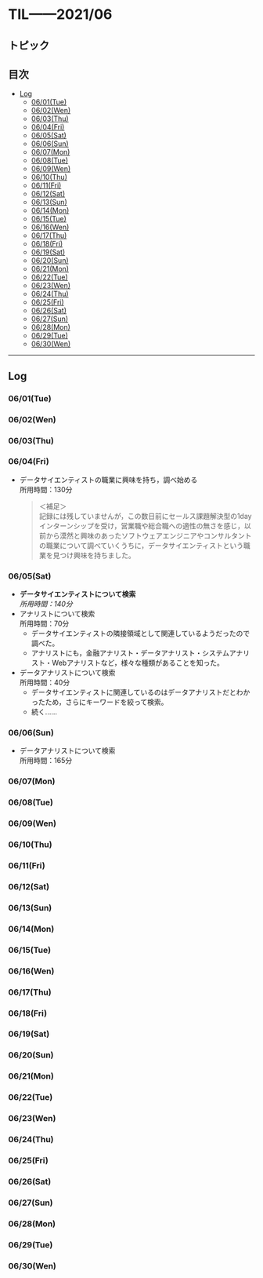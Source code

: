 # TIL——2021/06

<!-- omit in toc -->
## トピック

<!-- omit in toc -->
## 目次

- [Log](#log)
  - [06/01(Tue)](#0601tue)
  - [06/02(Wen)](#0602wen)
  - [06/03(Thu)](#0603thu)
  - [06/04(Fri)](#0604fri)
  - [06/05(Sat)](#0605sat)
  - [06/06(Sun)](#0606sun)
  - [06/07(Mon)](#0607mon)
  - [06/08(Tue)](#0608tue)
  - [06/09(Wen)](#0609wen)
  - [06/10(Thu)](#0610thu)
  - [06/11(Fri)](#0611fri)
  - [06/12(Sat)](#0612sat)
  - [06/13(Sun)](#0613sun)
  - [06/14(Mon)](#0614mon)
  - [06/15(Tue)](#0615tue)
  - [06/16(Wen)](#0616wen)
  - [06/17(Thu)](#0617thu)
  - [06/18(Fri)](#0618fri)
  - [06/19(Sat)](#0619sat)
  - [06/20(Sun)](#0620sun)
  - [06/21(Mon)](#0621mon)
  - [06/22(Tue)](#0622tue)
  - [06/23(Wen)](#0623wen)
  - [06/24(Thu)](#0624thu)
  - [06/25(Fri)](#0625fri)
  - [06/26(Sat)](#0626sat)
  - [06/27(Sun)](#0627sun)
  - [06/28(Mon)](#0628mon)
  - [06/29(Tue)](#0629tue)
  - [06/30(Wen)](#0630wen)

---

## Log

### 06/01(Tue)

### 06/02(Wen)

### 06/03(Thu)

### 06/04(Fri)

- データサイエンティストの職業に興味を持ち，調べ始める  
    所用時間：130分
    >＜補足＞  
    記録には残していませんが，この数日前にセールス課題解決型の1dayインターンシップを受け，営業職や総合職への適性の無さを感じ，以前から漠然と興味のあったソフトウェアエンジニアやコンサルタントの職業について調べていくうちに，データサイエンティストという職業を見つけ興味を持ちました。

### 06/05(Sat)

- **データサイエンティストについて検索**  
    *所用時間：140分*
- アナリストについて検索  
    所用時間：70分
  - データサイエンティストの隣接領域として関連しているようだったので調べた。
  - アナリストにも，金融アナリスト・データアナリスト・システムアナリスト・Webアナリストなど，様々な種類があることを知った。
- データアナリストについて検索  
    所用時間：40分
  - データサイエンティストに関連しているのはデータアナリストだとわかったため，さらにキーワードを絞って検索。
  - 続く......

### 06/06(Sun)

- データアナリストについて検索  
    所用時間：165分

 ### 06/07(Mon)
 ### 06/08(Tue)
 ### 06/09(Wen)
 ### 06/10(Thu)
 ### 06/11(Fri)
 ### 06/12(Sat)
 ### 06/13(Sun)
 ### 06/14(Mon)
 ### 06/15(Tue)
 ### 06/16(Wen)
 ### 06/17(Thu)
 ### 06/18(Fri)
 ### 06/19(Sat)
 ### 06/20(Sun)
 ### 06/21(Mon)
 ### 06/22(Tue)
 ### 06/23(Wen)
 ### 06/24(Thu)
 ### 06/25(Fri)
 ### 06/26(Sat)
 ### 06/27(Sun)
 ### 06/28(Mon)
 ### 06/29(Tue)
 ### 06/30(Wen)
